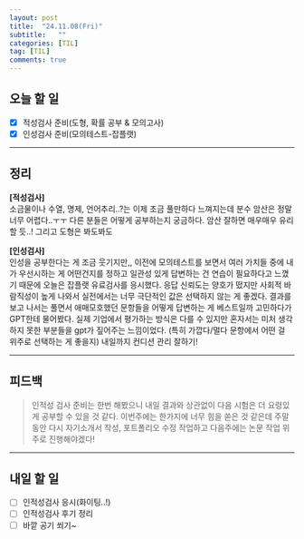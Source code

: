 ```yaml
---
layout: post
title:  "24.11.08(Fri)"
subtitle:   ""
categories: [TIL] 
tag: [TIL]
comments: true
---
```


## 오늘 할 일

- [x] 적성검사 준비(도형, 확률 공부 & 모의고사)
- [x] 인성검사 준비(모의테스트-잡플랫)

---

## 정리
**[적성검사]**   
소금물이나 수열, 명제, 언어추리..?는 이제 조금 풀만하다 느껴지는데 분수 암산은 정말 너무 어렵다..ㅜㅜ
다른 분들은 어떻게 공부하는지 궁금하다. 암산 잘하면 매우매우 유리할 듯..!
그리고 도형은 봐도봐도 


**[인성검사]**   
인성을 공부한다는 게 조금 웃기지만,, 이전에 모의테스트를 보면서 여러 가치들 중에 내가 우선시하는 게 어떤건지를 정하고 일관성 있게 답변하는 건 연습이 필요하다고 느꼈기 때문에 오늘은 잡플랫 유료검사를 응시했다.
응답 신뢰도는 양호가 떴지만 사회적 바람직성이 높게 나와서 실전에서는 너무 극단적인 값은 선택하지 않는 게 좋겠다.
결과를 보고 나서는 풀면서 애매모호했던 문항들을 어떻게 답변하는 게 베스트일까 고민하다가 GPT한테 물어봤다.
실제 기업에서 평가하는 방식은 다를 수 있지만 혼자서는 미처 생각하지 못한 부분들을 gpt가 짚어주는 느낌이었다. (특히 가깝다/멀다 문항에서 어떤 걸 위주로 선택하는 게 좋을지) 
내일까지 컨디션 관리 잘하기!

---

## 피드백
> 인적성 검사 준비는 한번 해봤으니 내일 결과와 상관없이 다음 시험은 더 요령있게 공부할 수 있을 것 같다.
이번주에는 한가지에 너무 힘을 쏟은 것 같은데 주말동안 다시 자기소개서 작성, 포트폴리오 수정 작업하고 다음주에는 논문 작업 위주로 진행해야겠다!

---

## 내일 할 일

- [ ] 인적성검사 응시(화이팅..!)
- [ ] 인적성검사 후기 정리
- [ ] 바깥 공기 쐬기~